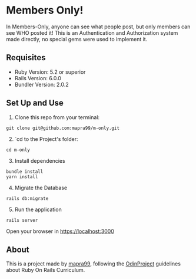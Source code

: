 # Members Only!

In Members-Only, anyone can see what people post, but only members can see WHO posted it!
This is an Authentication and Authorization system made directly, no special gems were used
to implement it.

## Requisites

* Ruby Version: 5.2 or superior
* Rails Version: 6.0.0
* Bundler Version: 2.0.2

## Set Up and Use

1. Clone this repo from your terminal:
```
git clone git@github.com:mapra99/m-only.git
```

2. `cd to the Project's folder:
```
cd m-only
```
3. Install dependencies
```
bundle install
yarn install
```
4. Migrate the Database
```
rails db:migrate
```
5. Run the application
```
rails server
```
Open your browser in [https://localhost:3000](https://localhost:3000)

## About
This is a project made by [mapra99](https://github.com/mapra99), following the [OdinProject](https://www.theodinproject.com/) guidelines about Ruby On Rails Curriculum.
